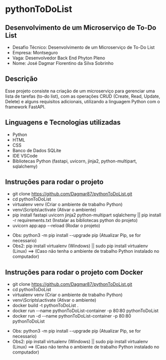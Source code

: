 # pythonToDoList
## Desenvolvimento de um Microserviço de To-Do List
- Desafio Técnico: Desenvolvimento de um Microserviço de To-Do List
- Empresa: Montseguro
- Vaga: Desenvolvedor Back End Phyton Pleno
- Nome: José Dagmar Florentino da Silva Sobrinho

## Descrição

Esse projeto consiste na criação de um microserviço para gerenciar uma lista de tarefas (to-do list), com as operações CRUD (Create, Read, Update, Delete) e alguns requisitos adicionais, utilizando a linguagem Python com o framework FastAPI.

## Linguagens e Tecnologias utilizadas

- Python
- HTML
- CSS
- Banco de Dados SQLite
- IDE VSCode 
- Bibliotecas Python (fastapi, uvicorn, jinja2, python-multipart, sqlalchemy)

## Instruções para rodar o projeto

- git clone https://github.com/Dagmar87/pythonToDoList.git
- cd pythonToDoList
- virtualenv venv (Criar o ambiente de trabalho Python)
- venv\Scripts\activate (Ativar o ambiente)
- pip install fastapi uvicorn jinja2 python-multipart sqlalchemy || pip install -r requirements.txt (Instalar as bibliotecas python do projeto)
- uvicorn app:app --reload (Rodar o projeto)

+ Obs: python3 -m pip install --upgrade pip (Atualizar Pip, se for necessario)
+ Obs2: pip install virtualenv (Windows) || sudo pip install virtualenv (Linux) ==> (Caso não tenha o ambiente de trabalho Python instalado no computador)

## Instruções para rodar o projeto com Docker

- git clone https://github.com/Dagmar87/pythonToDoList.git
- cd pythonToDoList
- virtualenv venv (Criar o ambiente de trabalho Python)
- venv\Scripts\activate (Ativar o ambiente)
- docker build -t pythonToDoList .
- docker run --name pythonToDoList-container -p 80:80 pythonToDoList
- docker run -d --name pythonToDoList-container -p 80:80 pythonToDoList

+ Obs: python3 -m pip install --upgrade pip (Atualizar Pip, se for necessario)
+ Obs2: pip install virtualenv (Windows) || sudo pip install virtualenv (Linux) ==> (Caso não tenha o ambiente de trabalho Python instalado no computador)

